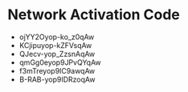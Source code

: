 # Network Activation Code
* ojYY2Oyop-ko_z0qAw
* KCjipuyop-kZFVsqAw
* QJecv-yop_ZzsnAqAw
* qmGg0eyop9JPvQYqAw
* f3mTreyop9IC9awqAw
* B-RAB-yop9IDRzoqAw